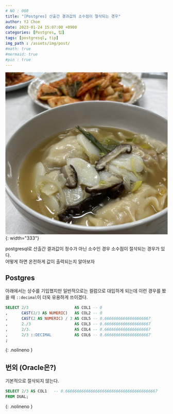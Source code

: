 ```yaml
---
# NO : 008
title: "[Postgres] 산출간 결과값의 소수점이 절삭되는 경우"
author: YJ Choe
date: 2023-01-24 15:07:00 +0900
categories: [Postgres, 팁]
tags: [postgresql, tip]
img_path : /assets/img/post/
#math: true
#mermaid: true
#pin : true
---
```

![img1](/assets/img/post/004_01.png){: width="333"}


postgresql로 산출간 결과값이 정수가 아닌 소수인 경우 소수점이 절삭되는 경우가 있다.  
어떻게 하면 온전하게 값이 출력되는지 알아보자

## Postgres

아래에서는 상수를 기입했지만 일반적으로는 컬럼으로 대입하게 되는데 이런 경우를 봤을 때 `::decimal`이 더욱 유용하게 쓰이겠다.
```sql
SELECT 2/3                    AS COL1 -- 0
,      CAST(2/3 AS NUMERIC)   AS COL2 -- 0
,      CAST(2 AS NUMERIC) / 3 AS COL5 -- 0.66666666666666666667
,      2./3                   AS COL3 -- 0.66666666666666666667
,      2/3.                   AS COL4 -- 0.66666666666666666667
,      2/3 ::DECIMAL          AS COL6 -- 0.66666666666666666667
;
```
{: .nolineno }


## 번외 (Oracle은?)

기본적으로 절삭되지 않는다.
```sql
SELECT 2/3 AS COL1   -- 0.6666666666666666666666666666666666666667
FROM DUAL;
```
{: .nolineno }
